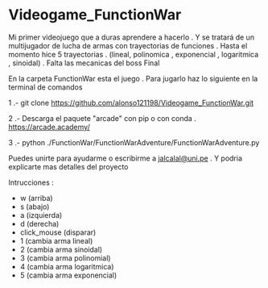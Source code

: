 # Videogame_FunctionWar
Mi primer videojuego que a duras aprendere a hacerlo . Y se tratará de un multijugador de lucha de armas con trayectorias de funciones . Hasta el momento hice 5 trayectorias . (lineal, polinomica , exponencial , logaritmica , sinoidal) . Falta las mecanicas del boss Final

En la carpeta FunctionWar esta el juego . Para jugarlo haz lo siguiente en la terminal de comandos

1 .- git clone https://github.com/alonso121198/Videogame_FunctionWar.git

2 .- Descarga el paquete "arcade" con pip o con conda . https://arcade.academy/

3 .- python ./FunctionWar/FunctionWarAdventure/FunctionWarAdventure.py

Puedes unirte para ayudarme o escribirme a jalcalal@uni.pe . Y podria explicarte mas detalles del proyecto

Intrucciones :
- w (arriba) 
- s (abajo)
- a (izquierda)
- d (derecha)
- click_mouse (disparar)
- 1 (cambia arma lineal)
- 2 (cambia arma sinoidal)
- 3 (cambia arma polinomial)
- 4 (cambia arma logaritmica)
- 5 (cambia arma exponencial)
